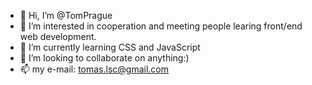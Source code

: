 - 👋 Hi, I’m @TomPrague
- 👀 I’m interested in cooperation and meeting people learing front/end web development.
- 🌱 I’m currently learning CSS and JavaScript
- 💞️ I’m looking to collaborate on anything:)
- 📫 my e-mail: tomas.lsc@gmail.com
